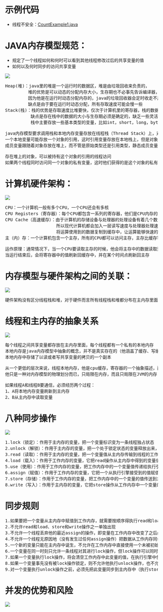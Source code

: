 # 示例代码

- 线程不安全：[CountExample1.java](src/main/java/com/mmall/concurrency/example/count/CountExample1.java)


# JAVA内存模型规范：
- 规定了一个线程如何和何时可以看到其他线程修改过后的共享变量的值
- 如何以及何时同步的访问共享变量

![](https://upload-images.jianshu.io/upload_images/7220971-b9a4608c0d180f70.png?imageMogr2/auto-orient/)

<pre>
Heap(堆)：java里的堆是一个运行时的数据区，堆是由垃圾回收来负责的，
         堆的优势是可以动态的分配内存大小，生存期也不必事先告诉编译器，
         因为他是在运行时动态分配内存的，java的垃圾回收器会定时收走不用的数据，
         缺点是由于要在运行时动态分配，所有存取速度可能会慢一些
Stack(栈)：栈的优势是存取速度比堆要快，仅次于计算机里的寄存器，栈的数据是可以共享的，
          缺点是存在栈中的数据的大小与生存期必须是确定的，缺乏一些灵活性
          栈中主要存放一些基本类型的变量，比如int，short，long，byte，double，float，boolean，char，对象句柄，

java内存模型要求调用栈和本地内存变量存放在线程栈（Thread Stack）上，对象存放在堆上。
一个本地变量可能存放一个对象的引用，这时引用变量存放在本地栈上，但是对象本身存放在堆上
成员变量跟随着对象存放在堆上，而不管是原始类型还是引用类型，静态成员变量跟随着类的定义一起存在在堆上

存在堆上的对象，可以被持有这个对象的引用的线程访问
如果两个线程同时访问同一个对象的私有变量，这时他们获得的是这个对象的私有拷贝
</pre>

# 计算机硬件架构：

![](https://upload-images.jianshu.io/upload_images/7220971-d537fdbba15fa90a.png?imageMogr2/auto-orient/)

<pre>
CPU：一个计算机一般有多个CPU，一个CPU还会有多核
CPU Registers（寄存器）：每个CPU都包含一系列的寄存器，他们是CPU内存的基础，CPU在寄存器上执行的速度远大于在主存上执行的速度。
CPU Cache（高速缓存）：由于计算机的存储设备与处理器的处理设备有着几个数量级的差距，
                    所以现代计算机都会加入一层读写速度与处理器处理速度接近想通的高级缓存来作为内存与处理器之间的缓冲，
                    将运算使用到的数据复制到缓存中，让运算能够快速的执行，当运算结束后，再从缓存同步到内存之中，这样，CPU就不需要等待缓慢的内存读写了
主（内）存：一个计算机包含一个主存，所有的CPU都可以访问主存，主存比缓存容量大的多

运作原理：通常情况下，当一个CPU要读取主存的时候，他会将主存中的数据读取到CPU缓存中，甚至将缓存中的内容读到内部寄存器里面，然后再寄存器执行操作，
当运行结束后，会将寄存器中的值刷新回缓存中，并在某个时间点刷新回主存
</pre>

# 内存模型与硬件架构之间的关联：

![](https://upload-images.jianshu.io/upload_images/7220971-d101210475dfd689.png?imageMogr2/auto-orient/)

<pre>
硬件架构没有区分线程栈和堆，对于硬件而言所有线程栈和堆都分布在主内存里面，部分可能会出现在CPU缓存中和CPU内部的寄存器里面
</pre>

# 线程和主内存的抽象关系

![](https://upload-images.jianshu.io/upload_images/7220971-9e6e471800d7db9c.png?imageMogr2/auto-orient/)

<pre>
每个线程之间共享变量都存放在主内存里面，每个线程都有一个私有的本地内存
本地内存是java内存模型中抽象的概念，并不是真实存在的（他涵盖了缓存、写缓冲区、寄存器、以及其他硬件的优化）
本地内存中存储了以读或者写共享变量的拷贝的一个副本

从一个更低的层次来说，线程本地内存，他是cpu缓存，寄存器的一个抽象描述，而JVM的静态内存存储模型，
他只是一种对内存模型的物理划分而已，只局限在内存，而且只局限在JVM的内存

如果线程A和线程B要通信，必须经历两个过程：
1、A将本地内存变量刷新到主内存
2、B从主内存中读取变量
</pre>

# 八种同步操作

![](https://upload-images.jianshu.io/upload_images/7220971-c543ab6c653a0979.png?imageMogr2/auto-orient/)

<pre>
1.lock（锁定）：作用于主内存的变量，把一个变量标识变为一条线程独占状态
2.unlock（解锁）：作用于主内存的变量，把一个处于锁定状态的变量释放出来，释放后的变量才可以被其他线程锁定
3.read（读取）：作用于主内存的变量，把一个变量值从主内存传输到线程的工作内存中，以便随后的load动作使用
4.load（载入）：作用于工作内存的变量，它把read操作从主内存中得到的变量值放入工作内存的变量副本中
5.use（使用）：作用于工作内存的变量，把工作内存中的一个变量值传递给执行引擎
6.assign（赋值）：作用于工作内存的变量，它把一个从执行引擎接受到的值赋值给工作内存的变量
7.store（存储）：作用于工作内存的变量，把工作内存中的一个变量的值传送到主内存中，以便随后的write的操作
8.write（写入）：作用于主内存的变量，它把store操作从工作内存中一个变量的值传送到主内存的变量中
</pre>

# 同步规则

<pre>
1.如果要把一个变量从主内存中赋值到工作内存，就需要按顺序得执行read和load操作，如果把变量从工作内存中同步回主内存中，就要按顺序得执行store和write操作，但java内存模型只要求上述操作必须按顺序执行，没有保证必须是连续执行
2.不允许read和load、store和write操作之一单独出现
3.不允许一个线程丢弃他的最近assign的操作，即变量在工作内存中改变了之后必须同步到主内存中
4.不允许一个线程无原因地（没有发生过任何assign操作）把数据从工作内存同步到主内存中
5.一个新的变量只能在主内存中诞生，不允许在工作内存中直接使用一个未被初始化（load或assign）的变量。即就是对一个变量实施use和store操作之前，必须先执行过了load和assign操作
6.一个变量在同一时刻只允许一条线程对其进行lock操作，但lock操作可以同时被一条线程重复执行多次，多次执行lock后，只有执行相同次数的unlock操作，变量才会解锁，lock和unlock必须成对出现
7.如果一个变量执行lock操作，将会清空工作内存中此变量的值，在执行引擎中使用这个变量前需要重新执行load或assign操作初始化变量的值
8.如果一个变量事先没有被lock操作锁定，则不允许他执行unlock操作，也不允许去unlock一个被其他线程锁定的变量
9.对一个变量执行unlock操作之前，必须先把此变量同步到主内存中（执行store和write操作）
</pre>

# 并发的优势和风险

![](https://upload-images.jianshu.io/upload_images/7220971-6cf225e4d4a6b0f8.png?imageMogr2/auto-orient/)

